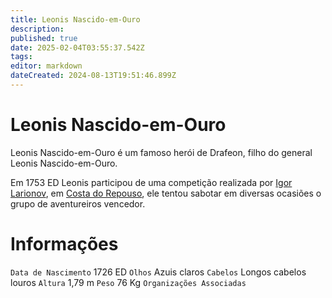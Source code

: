 ```yaml
---
title: Leonis Nascido-em-Ouro
description: 
published: true
date: 2025-02-04T03:55:37.542Z
tags: 
editor: markdown
dateCreated: 2024-08-13T19:51:46.899Z
---
```


<!-- SUBTITLE: Visão geral sobre Leonis Nascido-em-Ouro -->

# Leonis Nascido-em-Ouro
Leonis Nascido-em-Ouro é um famoso herói de Drafeon, filho do general Leonis Nascido-em-Ouro.

Em 1753 ED Leonis participou de uma competição realizada por [Igor Larionov](/individuos/igor-larinov#igor-larinov), em [Costa do Repouso](/lugares/plano-material/drafeon/sudeste-de-drafeon/costa-do-repouso#costa-do-repouso), ele tentou sabotar em diversas ocasiões o grupo de aventureiros vencedor.

# Informações
`Data de Nascimento` 1726 ED
`Olhos` Azuis claros
`Cabelos` Longos cabelos louros
`Altura` 1,79 m
`Peso` 76 Kg
`Organizações Associadas` 

